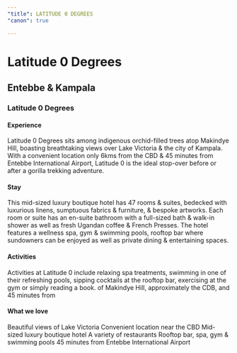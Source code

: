 ```yaml
---
"title": LATITUDE 0 DEGREES
"canon": true

---
```


# Latitude 0 Degrees
## Entebbe & Kampala
### Latitude 0 Degrees

#### Experience
Latitude 0 Degrees sits among indigenous orchid-filled trees atop Makindye Hill, boasting breathtaking views over Lake Victoria &amp; the city of Kampala.
With a convenient location only 6kms from the CBD &amp; 45 minutes from Entebbe International Airport, Latitude 0 is the ideal stop-over before or after a gorilla trekking adventure.

#### Stay
This mid-sized luxury boutique hotel has 47 rooms &amp; suites, bedecked with luxurious linens, sumptuous fabrics &amp; furniture, &amp; bespoke artworks.
Each room or suite has an en-suite bathroom with a full-sized bath &amp; walk-in shower as well as fresh Ugandan coffee &amp; French Presses.
The hotel features a wellness spa, gym &amp; swimming pools, rooftop bar where sundowners can be enjoyed as well as private dining &amp; entertaining spaces.

#### Activities
Activities at Latitude 0 include relaxing spa treatments, swimming in one of their refreshing pools, sipping cocktails at the rooftop bar, exercising at the gym or simply reading a book.
of Makindye Hill, approximately the CDB, and 45 minutes from


#### What we love
Beautiful views of Lake Victoria
Convenient location near the CBD
Mid-sized luxury boutique hotel
A variety of restaurants 
Rooftop bar, spa, gym &amp; swimming pools
45 minutes from Entebbe International Airport